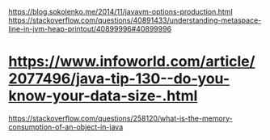 https://blog.sokolenko.me/2014/11/javavm-options-production.html
https://stackoverflow.com/questions/40891433/understanding-metaspace-line-in-jvm-heap-printout/40899996#40899996



# https://www.infoworld.com/article/2077496/java-tip-130--do-you-know-your-data-size-.html

https://stackoverflow.com/questions/258120/what-is-the-memory-consumption-of-an-object-in-java
